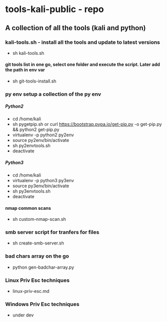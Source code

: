 # tools-kali-public - repo
## A collection of all the tools (kali and python)

### kali-tools.sh - install all the tools and update to latest versions
- sh kali-tools.sh

#### git tools list in one go, select one folder and execute the script. Later add the path in env var
- sh git-tools-install.sh 

### py env setup a collection of the py env

##### Python2
- cd /home/kali
- sh pygetpip.sh or curl https://bootstrap.pypa.io/get-pip.py -o get-pip.py && python2 get-pip.py
- virtualenv -p python2 py2env
- source py2env/bin/activate
- sh py2envtools.sh
- deactivate

##### Python3
- cd /home/kali
- virtualenv -p python3 py3env
- source py3env/bin/activate
- sh py3envtools.sh
- deactivate

#### nmap common scans
- sh custom-nmap-scan.sh <ip>

### smb server script for tranfers for files
- sh create-smb-server.sh

### bad chars array on the go
- python gen-badchar-array.py

### Linux Priv Esc techniques 
- linux-priv-esc.md

### Windows Priv Esc techniques
- under dev
